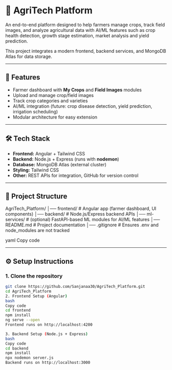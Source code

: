 # 🌾 AgriTech Platform

An end-to-end platform designed to help farmers manage crops, track field images, and analyze agricultural data with AI/ML features such as crop health detection, growth stage estimation, market analysis and yield prediction.  

This project integrates a modern frontend, backend services, and MongoDB Atlas for data storage.

---

## 🚀 Features
- Farmer dashboard with **My Crops** and **Field Images** modules  
- Upload and manage crop/field images  
- Track crop categories and varieties 
- AI/ML integration (future: crop disease detection, yield prediction, irrigation scheduling)  
- Modular architecture for easy extension  

---

## 🛠️ Tech Stack
- **Frontend:** Angular + Tailwind CSS  
- **Backend:** Node.js + Express (runs with **nodemon**)  
- **Database:** MongoDB Atlas (external cluster)  
- **Styling:** Tailwind CSS  
- **Other:** REST APIs for integration, GitHub for version control  

---

## 📂 Project Structure
AgriTech_Platform/
│── frontend/ # Angular app (farmer dashboard, UI components)
│── backend/ # Node.js/Express backend APIs
│── ml-services/ # (optional) FastAPI-based ML modules for AI/ML features
│── README.md # Project documentation
│── .gitignore # Ensures .env and node_modules are not tracked

yaml
Copy code

---

## ⚙️ Setup Instructions

### 1. Clone the repository
```bash
git clone https://github.com/Sanjanaa30/AgriTech_Platform.git
cd AgriTech_Platform
2. Frontend Setup (Angular)
bash
Copy code
cd frontend
npm install
ng serve --open
Frontend runs on http://localhost:4200

3. Backend Setup (Node.js + Express)
bash
Copy code
cd backend
npm install
npx nodemon server.js
Backend runs on http://localhost:3000











